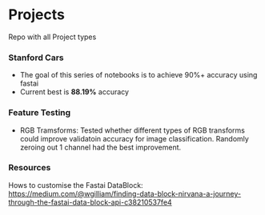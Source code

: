 # Projects
Repo with all Project types


### Stanford Cars
- The goal of this series of notebooks is to achieve 90%+ accuracy using fastai
- Current best is **88.19%** accuracy 

### Feature Testing
- RGB Tramsforms: Tested whether different types of RGB transforms could improve validatoin accuracy for image classification. Randomly zeroing out 1 channel had the best improvement.

### Resources
Hows to customise the Fastai DataBlock: https://medium.com/@wgilliam/finding-data-block-nirvana-a-journey-through-the-fastai-data-block-api-c38210537fe4
